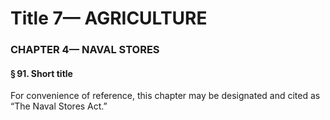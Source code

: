 
# Title 7— AGRICULTURE
### CHAPTER 4— NAVAL STORES
#### § 91. Short title

For convenience of reference, this chapter may be designated and cited as “The Naval Stores Act.”
